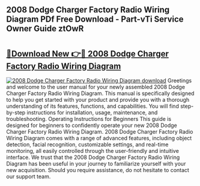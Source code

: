 ## 2008 Dodge Charger Factory Radio Wiring Diagram PDf Free Download - Part-vTi Service Owner Guide ztOwR

# <h2><a href="http://dfsol71.blite.top/?on=2008+Dodge+Charger+Factory+Radio+Wiring+Diagram">🔗Download New 👉🔴 2008 Dodge Charger Factory Radio Wiring Diagram</a></h2>

[![2008 Dodge Charger Factory Radio Wiring Diagram download](https://i.imgur.com/lujVjoI.png)](http://dfsol71.blite.top/?on=2008+Dodge+Charger+Factory+Radio+Wiring+Diagram)
Greetings and welcome to the user manual for your newly assembled 2008 Dodge Charger Factory Radio Wiring Diagram. This manual is specifically designed to help you get started with your product and provide you with a thorough understanding of its features, functions, and capabilities. You will find step-by-step instructions for installation, usage, maintenance, and troubleshooting. Operating Instructions for Beginners This guide is designed for beginners to confidently operate your new 2008 Dodge Charger Factory Radio Wiring Diagram. 2008 Dodge Charger Factory Radio Wiring Diagram comes with a range of advanced features, including object detection, facial recognition, customizable settings, and real-time monitoring, all easily controlled through the user-friendly and intuitive interface. We trust that the 2008 Dodge Charger Factory Radio Wiring Diagram has been useful in your journey to familiarize yourself with your new acquisition. Should you require assistance, do not hesitate to contact our support team.
